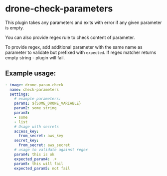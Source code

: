 # drone-check-parameters

This plugin takes any parameters and exits with error if any given parameter is empty.

You can also provide regex rule to check content of parameter.

To provide regex, add additional parameter with the same name as parameter to validate but prefixed with `expected`. If regex matcher returns empty string - plugin will fail.


## Example usage:
```yaml
- image: drone-param-check
  name: check-parameters
  settings:
    # example parameters:
    param1: ${SOME_DRONE_VARIABLE}
    param2: some string
    param3:
    - some
    - list
    # Usage with secrets
    access_key:
      from_secret: aws_key
    secret_key:
      from_secret: aws_secret
    # usage to validate against regex
    param4: this is ok
    expected_param4: .+
    param5: this will fail
    expected_param5: not fail
```
